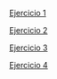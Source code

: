 [Ejercicio 1](Tarea_1/gran_capitan.html)

[Ejercicio 2](Tarea_2/index.html)

[Ejercicio 3](Tarea_3/index.html)

[Ejercicio 4](Tarea_4/horario.html)

